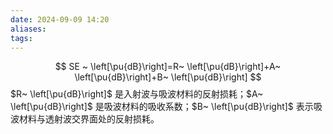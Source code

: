 ```yaml
---
date: 2024-09-09 14:20
aliases: 
tags: 
---
```

$$
SE ~ \left[\pu{dB}\right]=R~ \left[\pu{dB}\right]+A~ \left[\pu{dB}\right]+B~ \left[\pu{dB}\right]
$$
$R~ \left[\pu{dB}\right]$ 是入射波与吸波材料的反射损耗；$A~ \left[\pu{dB}\right]$ 是吸波材料的吸收系数；$B~ \left[\pu{dB}\right]$ 表示吸波材料与透射波交界面处的反射损耗。